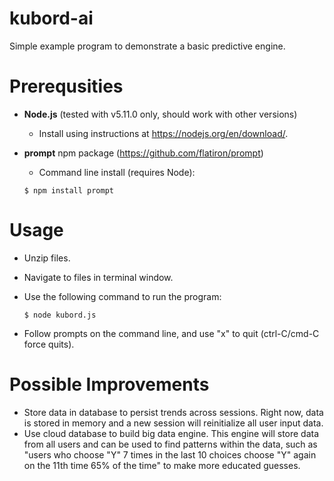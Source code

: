 # kubord-ai

Simple example program to demonstrate a basic predictive engine.

# Prerequsities
* **Node.js** (tested with v5.11.0 only, should work with other versions)
    * Install using instructions at https://nodejs.org/en/download/.
* **prompt** npm package (https://github.com/flatiron/prompt)
    * Command line install (requires Node): 

    `$ npm install prompt`
    
# Usage
* Unzip files.
* Navigate to files in terminal window.
* Use the following command to run the program:
   
   `$ node kubord.js`
* Follow prompts on the command line, and use "x" to quit (ctrl-C/cmd-C force quits).

# Possible Improvements
* Store data in database to persist trends across sessions. Right now, data is stored in memory and a new session will reinitialize all user input data.
* Use cloud database to build big data engine. This engine will store data from all users and can be used to find patterns within the data, such as "users who choose "Y" 7 times in the last 10 choices choose "Y" again on the 11th time 65% of the time" to make more educated guesses.
